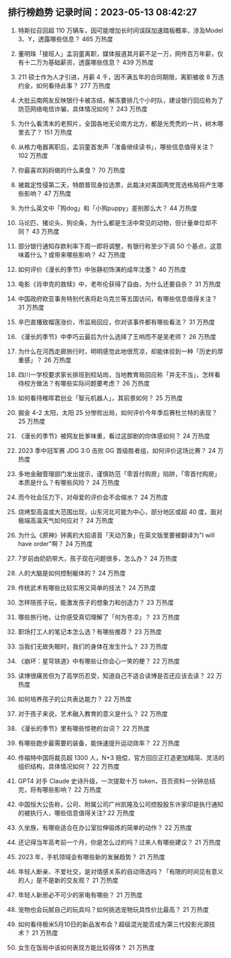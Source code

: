 
## 排行榜趋势 记录时间：2023-05-13 08:42:27
  
  1. 特斯拉召回超 110 万辆车，因可能增加长时间误踩加速踏板概率，涉及Model 3、Y，透露哪些信息？ 465 万热度
    
  2. 董明珠「接班人」孟羽童离职，媒体报道其月薪不足一万，网传百万年薪，仅有十二万为基础薪资，透露哪些信息？ 439 万热度
    
  3. 211 硕士作为人才引进，月薪 4 千，因不满五年的合同期限，离职被收 8 万违约金，如何看待此事？ 277 万热度
    
  4. 大批云南网友反映银行卡被冻结，解冻要排几个小时队，建设银行回应称为了防范网络电信诈骗，具体情况如何？ 243 万热度
    
  5. 为什么看清末的老照片，全国各地无论南方北方，都是光秃秃的一片，树木哪里去了？ 151 万热度
    
  6. 从格力电器离职后，孟羽童首发声「准备继续读书」，哪些信息值得关注？ 102 万热度
    
  7. 你最喜欢妈妈做的什么美食？ 70 万热度
    
  8. 被裁定性侵第二天，特朗普现身拉选票，此裁决对美国两党竞选格局将产生哪些影响？ 47 万热度
    
  9. 为什么英文中「狗dog」和「小狗puppy」差别那么大？ 44 万热度
    
  10. 马论匹、猪论头、狗论条，为什么都是生活中常见的动物，但计量单位却不同？ 43 万热度
    
  11. 部分银行通知存款利率下周一即将调整，有银行称至少下调 50 个基点，这意味着什么？或带来哪些影响？ 42 万热度
    
  12. 如何评价《漫长的季节》中张静初饰演的成年沈墨？ 40 万热度
    
  13. 电影《肖申克的救赎》中，老布伦获得了自由，为什么还要自杀？ 31 万热度
    
  14. 中国政府欧亚事务特别代表将赴乌克兰等五国访问，有哪些信息值得关注？ 31 万热度
    
  15. 辛巴直播致榴莲涨价，市监局回应，你对该事件都有哪些看法？ 31 万热度
    
  16. 《漫长的季节》中李巧云最后为什么选择了王响而不是吴老师？ 26 万热度
    
  17. 为什么在河西走廊旅行时，明明感觉此地很荒凉，却能体验到一种「历史的厚重感」？ 26 万热度
    
  18. 四川一学校要求家长排班到校站岗，当地教育局回应称「并无不当」，怎样看待校方做法？有哪些实际问题要考虑？ 26 万热度
    
  19. 如何看待稚晖君创业「智元机器人」，其前景如何？ 25 万热度
    
  20. 掘金 4-2 太阳，太阳 25 分惨败出局，如何评价今年季后赛杜兰特的表现？ 25 万热度
    
  21. 《漫长的季节》被网友批爹味重，看过这部剧的你体感如何？ 24 万热度
    
  22. 2023 季中冠军赛 JDG 3:0 击败 GG 晋级胜者组，如何评价这场比赛？ 24 万热度
    
  23. 多地金融管理部门发出提示，谨慎防范「零首付购房」陷阱，「零首付购房」本质是什么？有哪些风险？ 24 万热度
    
  24. 而今社会压力下，对母爱的评价会不会缩水？ 24 万热度
    
  25. 烧烤型高温或大范围出现，山东河北可能为中心，部分地区或超 40 度，面对极端高温天气如何应对？ 24 万热度
    
  26. 为什么《原神》钟离的大招语音「天动万象」在英文版里要被翻译为"I will have order"啊？ 24 万热度
    
  27. 7岁前由奶奶带大，孩子现在问题很多，怎么办？ 24 万热度
    
  28. 人的大脑是如何控制躯体的？ 24 万热度
    
  29. 传统武术有哪些比较实用又简单的技法？ 24 万热度
    
  30. 怎样陪孩子玩，能激发孩子的想象力和创造力？ 23 万热度
    
  31. 哪些旅行地，让你感受真切理解了「何为苍凉」？ 23 万热度
    
  32. 职场打工人的笔记本怎么选？有哪些推荐？ 23 万热度
    
  33. 当我们无故失眠时，我们的身体在发生什么？ 23 万热度
    
  34. 《崩坏：星穹铁道》中有哪些让你会心一笑的梗？ 22 万热度
    
  35. 读博很痛苦但为了高学历忍受，知道自己不适合读博是否还应该去读？ 22 万热度
    
  36. 如何培养孩子的公共表达能力？ 22 万热度
    
  37. 对于孩子来说，艺术融入教育的意义是什么？ 22 万热度
    
  38. 《漫长的季节》里有哪些惊艳的台词？ 22 万热度
    
  39. 有哪些跑步最需要的装备，能快速提升运动效率？ 22 万热度
    
  40. 传福特中国将裁员超 1300 人，N+3 赔偿，官方回应正打造更加精简、灵活的组织结构，具体情况如何？ 22 万热度
    
  41. GPT4 对手 Claude 史诗升级，一次提取十万 token，百页资料一分钟总结完，将有哪些影响？ 22 万热度
    
  42. 中国恒大公告称，公司、附属公司广州凯隆及公司控股股东许家印是执行通知的被执行人，哪些信息值得关注? 22 万热度
    
  43. 久坐族，有哪些适合在办公室拉伸锻炼的简单的动作？ 22 万热度
    
  44. 还记得当年高考前一个月，你是怎么过的吗？过来人有哪些建议？ 21 万热度
    
  45. 2023 年，手机领域会有哪些新的发展趋势？ 21 万热度
    
  46. 年轻人断亲、不爱社交，是对情感关系的自动筛选吗？「有限的时间见有意义的人」是不是新的交友观？ 21 万热度
    
  47. 年轻人新房必不可少的家电有哪些？ 21 万热度
    
  48. 宠物也会玩腻自己的玩具吗？如何挑选宠物玩具性价比最高？ 21 万热度
    
  49. 如何看待极米5月10日的新品发布会？超级混光能否成为第三代投影光源技术？ 21 万热度
    
  50. 女生在饭局中该如何表现方能比较得体？ 21 万热度
    